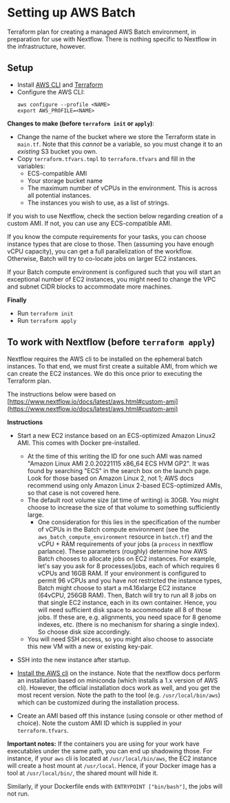 # Setting up AWS Batch

Terraform plan for creating a managed AWS Batch environment, in preparation for use with Nextflow. There is nothing specific to Nextflow in the infrastructure, however.

## Setup

- Install [AWS CLI](https://aws.amazon.com/cli/) and [Terraform](https://www.terraform.io/)
- Configure the AWS CLI:
    ```shell
    aws configure --profile <NAME>
    export AWS_PROFILE=<NAME>
    ```

**Changes to make (before `terraform init` or `apply`)**:

- Change the name of the bucket where we store the Terraform state in `main.tf`. Note that this *cannot* be a variable, so you must change it to an *existing* S3 bucket you own.
- Copy `terraform.tfvars.tmpl` to `terraform.tfvars` and fill in the variables:
    - ECS-compatible AMI
    - Your storage bucket name
    - The maximum number of vCPUs in the environment. This is across all potential instances.
    - The instances you wish to use, as a list of strings.

If you wish to use Nextflow, check the section below regarding creation of a custom AMI. If not, you can use any ECS-compatible AMI.

If you know the compute requirements for your tasks, you can choose instance types that are close to those. Then (assuming you have enough vCPU capacity), you can get a full parallelization of the workflow. Otherwise, Batch will try to co-locate jobs on larger EC2 instances.

If your Batch compute environment is configured such that you will start an exceptional number of EC2 instances, you might need to change the VPC and subnet CIDR blocks to accommodate more machines.

**Finally**
- Run `terraform init`
- Run `terraform apply`



## To work with Nextflow (before `terraform apply`)

Nextflow requires the AWS cli to be installed on the ephemeral batch instances. To that end, we must first create a suitable AMI, from which we can create the EC2 instances. We do this once prior to executing the Terraform plan.

The instructions below were based on [https://www.nextflow.io/docs/latest/aws.html#custom-ami](https://www.nextflow.io/docs/latest/aws.html#custom-ami)

**Instructions**
- Start a new EC2 instance based on an ECS-optimized Amazon Linux2 AMI. This comes with Docker pre-installed. 
    - At the time of this writing the ID for one such AMI was named "Amazon Linux AMI 2.0.20221115 x86_64 ECS HVM GP2". It was found by searching "ECS" in the search box on the launch page. Look for those based on Amazon Linux 2, not 1; AWS docs recommend using only Amazon Linux 2-based ECS-optimized AMIs, so that case is not covered here.
    - The default root volume size (at time of writing) is 30GB. You might choose to increase the size of that volume to something sufficiently large.
        - One consideration for this lies in the specification of the number of vCPUs in the Batch compute environment (see the `aws_batch_compute_environment` resource in  `batch.tf`) and the vCPU + RAM requirements of your jobs (a `process` in nextflow parlance). These parameters (roughly) determine how AWS Batch chooses to allocate jobs on EC2 instances. 
        For example, let's say you ask for 8 processes/jobs, each of which requires 6 vCPUs and 16GB RAM. If your environment is configured to permit 96 vCPUs and you have *not* restricted the instance types, Batch might choose to start a m4.16xlarge EC2 instance (64vCPU, 256GB RAM). Then, Batch will try to run all 8 jobs on that single EC2 instance, each in its own container. Hence, you will need sufficient disk space to accommodate all 8 of those jobs. If these are, e.g. alignments, you need space for 8 genome indexes, etc. (there is no mechanism for sharing a single index). So choose disk size accordingly.
    - You will need SSH access, so you might also choose to associate this new VM with a new or existing key-pair.
- SSH into the new instance after startup.
- [Install the AWS cli](https://docs.aws.amazon.com/cli/latest/userguide/getting-started-install.html) on the instance. Note that the nextflow docs perform an installation based on miniconda (which installs a 1.x version of AWS cli). However, the official installation docs work as well, and you get the most recent version. Note the path to the tool (e.g. `/usr/local/bin/aws`) which can be customized during the installation process. 

- Create an AMI based off this instance (using console or other method of choice). Note the custom AMI ID which is supplied in your `terraform.tfvars`.

**Important notes:** 
If the containers you are using for your work have executables under the same path, you can end up shadowing those. For instance, if your `aws` cli is located at `/usr/local/bin/aws`, the EC2 instance will create a host mount at `/usr/local`. Hence, if your Docker image has a tool at `/usr/local/bin/`, the shared mount will hide it. 

Similarly, if your Dockerfile ends with `ENTRYPOINT ["bin/bash"]`, the jobs will not run.

